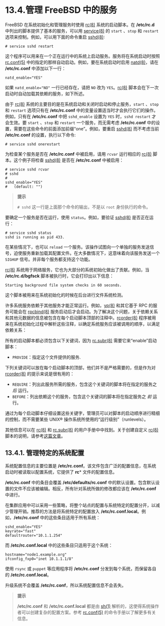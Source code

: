 # 13.4.管理 FreeBSD 中的服务

FreeBSD 在系统初始化和管理服务时使用 [rc(8)](https://www.freebsd.org/cgi/man.cgi?query=rc\&sektion=8\&format=html) 系统的启动脚本。在 **/etc/rc.d** 中列出的脚本提供了基本的服务，可以用 [service(8)](https://www.freebsd.org/cgi/man.cgi?query=service\&sektion=8\&format=html) 的 `start` 、`stop` 和 `restart` 选项来控制。例如，可以用下面的命令重启 [sshd(8)](https://www.freebsd.org/cgi/man.cgi?query=sshd\&sektion=8\&format=html):

```
# service sshd restart
```

这个程序可以用来在一个正在运行中的系统上启动服务。服务将在系统启动时按照 [rc.conf(5)](https://www.freebsd.org/cgi/man.cgi?query=rc.conf\&sektion=5\&format=html) 中的指定的那样自动启动。例如，要在系统启动时启用 [natd(8)](https://www.freebsd.org/cgi/man.cgi?query=natd\&sektion=8\&format=html)，请在 **/etc/rc.conf** 中添加以下一行：

```
natd_enable="YES"
```

如果 `natd_enable="NO"` 一行已经存在，请把 `NO` 改为 `YES`。[rc(8)](https://www.freebsd.org/cgi/man.cgi?query=rc\&sektion=8\&format=html) 脚本会在下一次启动时自动加载其依赖的服务，如下所述。

由于 [rc(8)](https://www.freebsd.org/cgi/man.cgi?query=rc\&sektion=8\&format=html) 系统的主要目的是在系统启动和关闭时启动和停止服务，`start` 、`stop` 和 `restart` 选项只有在 **/etc/rc.conf** 中的变量设置适当时才会执行它们的操作。例如，只有在 **/etc/rc.conf** 中把 `sshd_enable` 设置为 `YES` 时，`sshd restart` 才会生效。要 `start` 、`stop` 和 `restart` 一个服务，而无需考虑 **/etc/rc.conf** 中的设置，需要在这些命令的前面添加前缀“one”。例如，要重启 [sshd(8)](https://www.freebsd.org/cgi/man.cgi?query=sshd\&sektion=8\&format=html) 而不考虑当前 **/etc/rc.conf** 的设置，执行以下命令:

```
# service sshd onerestart
```

为检查某个服务是否在 **/etc/rc.conf** 中被启用，请用 `rcvar` 运行相应的 [rc(8)](https://www.freebsd.org/cgi/man.cgi?query=rc\&sektion=8\&format=html) 脚本。这个例子将检查 [sshd(8)](https://www.freebsd.org/cgi/man.cgi?query=sshd\&sektion=8\&format=html) 是否在 **/etc/rc.conf** 中被启用：

```
# service sshd rcvar
# sshd
#
sshd_enable="YES"
#   (default: "")
```

> **提示**
>
> `# sshd` 这一行是上面那个命令的输出，不是以 `root` 身份执行的命令。

要确定一个服务是否在运行，使用 `status`。例如，要验证 [sshd(8)](https://www.freebsd.org/cgi/man.cgi?query=sshd\&sektion=8\&format=html) 是否正在运行：

```
# service sshd status
sshd is running as pid 433.
```

在某些情况下，也可以 `reload` 一个服务。该操作试图向一个单独的服务发送信号，迫使服务重新加载其配置文件。在大多数情况下，这意味着向该服务发送一个 `SIGHUP` 信号。并非每个服务都支持这个功能。

[rc(8)](https://www.freebsd.org/cgi/man.cgi?query=rc\&sektion=8\&format=html) 系统用于网络服务，它也为大部分的系统初始化做出了贡献。例如，当 **/etc/rc.d/bgfsck** 脚本被执行时，它会打印出以下信息：

```
Starting background file system checks in 60 seconds.
```

这个脚本被用来在系统初始化的时候在后台进行文件系统检测。

许多系统服务依赖于其他服务才能正常运行。例如，[yp(8)](https://www.freebsd.org/cgi/man.cgi?query=yp\&sektion=8\&format=html) 和其它基于 RPC 的服务可能会在 [rpcbind(8)](https://www.freebsd.org/cgi/man.cgi?query=rpcbind\&sektion=8\&format=html) 服务启动后才会启动。为了解决这个问题，关于依赖关系和其他元数据的信息被包含在每个启动脚本顶部的注释中。[rcorder(8)](https://www.freebsd.org/cgi/man.cgi?query=rcorder\&sektion=8\&format=html) 程序被用来在系统初始化过程中解析这些注释，以确定系统服务应该被调用的顺序，以满足依赖关系：

所有的启动脚本都必须包含以下关键词，因为 [rc.subr(8)](https://www.freebsd.org/cgi/man.cgi?query=rc.subr\&sektion=8\&format=html) 需要它来“enable”启动脚本：

* `PROVIDE`：指定这个文件提供的服务.

下列关键词可以放在每个启动脚本的顶部，他们并不是严格需要的，但是作为对 [rcorder(8)](https://www.freebsd.org/cgi/man.cgi?query=rcorder\&sektion=8\&format=html) 的提示来说是很有用的：

* `REQUIRE`：列出此服务所需的服务，包含这个关键词的脚本将在指定的服务之 _后_ 运行。
* `BEFORE`：列出依赖这个的服务，包含这个关键词的脚本将在指定服务之 _前_ 运行。

通过为每个启动脚本仔细设置这些关键字，管理员可以对脚本的启动顺序进行精细的控制，而不需要某些 UNIX® 操作系统所使用的“运行级别”（runlevels）。

其他信息可以在 [rc(8)](https://www.freebsd.org/cgi/man.cgi?query=rc\&sektion=8\&format=html) 和 [rc.subr(8)](https://www.freebsd.org/cgi/man.cgi?query=rc.subr\&sektion=8\&format=html) 的用户手册中中找到。关于创建自定义 [rc(8)](https://www.freebsd.org/cgi/man.cgi?query=rc\&sektion=8\&format=html) 脚本的说明，请参考[这篇文章](https://docs.freebsd.org/en/articles/rc-scripting/)。

## 13.4.1. 管理特定的系统配置

系统配置信息的主要位置是 **/etc/rc.conf**。该文件包含广泛的配置信息，在系统启动时被读取以配置系统，它提供了 **rc**\* 文件的配置信息。

**/etc/rc.conf** 中的条目会覆盖 **/etc/defaults/rc.conf** 中的默认设置。包含默认设置的文件不应该被编辑。相反，所有针对系统所做的修改都应该在 **/etc/rc.conf** 中进行。

在集群应用中可以采用一些策略，将整个站点的配置与系统特定的配置分开，以减少管理开销。推荐的方法是将系统特定的配置放入 **/etc/rc.conf.local**。例如，**/etc/rc.conf** 中的这些条目适用于所有系统：

```
sshd_enable="YES"
keyrate="fast"
defaultrouter="10.1.1.254"
```

而 **/etc/rc.conf.local** 中的这些条目只适用于这个系统：

```
hostname="node1.example.org"
ifconfig_fxp0="inet 10.1.1.1/8"
```

使用 `rsync` 或 `puppet` 等应用程序将 **/etc/rc.conf** 分发到每个系统，而保留各自的 **/etc/rc.conf.local**。

升级系统不会覆盖 **/etc/rc.conf**，所以系统配置信息不会丢失。

> **提示**
>
> **/etc/rc.conf** 和 **/etc/rc.conf.local** 都是由 [sh(1)](https://www.freebsd.org/cgi/man.cgi?query=sh\&sektion=1\&format=html) 解析的，这使得系统操作者可以创建复杂的配置方案。参考 [rc.conf(5)](https://www.freebsd.org/cgi/man.cgi?query=rc.conf\&sektion=5\&format=html) 的命令手册以了解更多有关信息。
